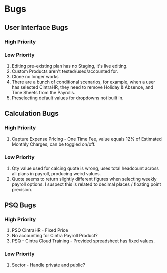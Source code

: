 # Bugs

## User Interface Bugs
### High Priority
### Low Priority
1. Editing pre-existing plan has no Staging, it's live editing.
2. Custom Products aren't tested/used/accounted for. 
3. Clone no longer works
4. There are a bunch of conditional scenarios, for example, when a user has selected CintraHR, they need to remove Holiday & Absence, and Time Sheets from the Payrolls.
5. Preselecting default values for dropdowns not built in.

## Calculation Bugs
### High Priority
1. Capture Expense Pricing - One Time Fee, value equals 12% of Estimated Monthly Charges, can be toggled on/off.
### Low Priority
1. Qty value used for calcing quote is wrong, uses total headcount across all plans in payroll, producing weird values.
2. Quote seems to return slightly different figures when selecting weekly payroll options. I suspect this is related to decimal places / floating point precision.

## PSQ Bugs
### High Priority
1. PSQ CintraHR - Fixed Price
2. No accounting for Cintra Payroll Product?
3. PSQ - Cintra Cloud Training - Provided spreadsheet has fixed values.
### Low Priority
1. Sector - Handle private and public?